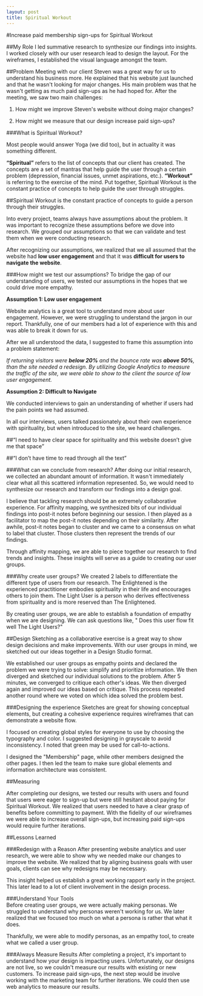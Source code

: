 ```yaml
---
layout: post
title: Spiritual Workout
---
```

#Increase paid membership sign-ups for Spiritual Workout

##My Role
I led summative research to synthesize our findings into insights. I worked closely with our user research lead to design the layout. For the wireframes, I established the visual language amongst the team.

##Problem
Meeting with our client Steven was a great way for us to understand his business more. He explained that his website just launched and that he wasn't looking for major changes. His main problem was that he wasn't getting as much paid sign-ups as he had hoped for. After the meeting, we saw two main challenges:

1. How might we improve Steven's website without doing major changes?

2. How might we measure that our design increase paid sign-ups?

###What is Spiritual Workout?

Most people would answer Yoga (we did too), but in actuality it was something different.

**“Spiritual”** refers to the list of concepts that our client has created. The concepts are a set of mantras that help guide the user through a certain problem (depression, financial issues, unmet aspirations, etc.). **“Workout”** is referring to the exercise of the mind. Put together, Spiritual Workout is the constant practice of concepts to help guide the user through struggles.

##Spiritual Workout is the constant practice of concepts to guide a person through their struggles.

<div class="mb"></div>

Into every project, teams always have assumptions about the problem.  It was important to recognize these assumptions before we dove into research. We grouped our assumptions so that we can validate and test them when we were conducting research.

After recognizing our assumptions, we realized that we all assumed that the website had **low user engagement** and that it was **difficult for users to navigate the website**.

###How might we test our assumptions?
To bridge the gap of our understanding of users, we tested our assumptions in the hopes that we could drive more empathy.

**Assumption 1: Low user engagement**

Website analytics is a great tool to understand more about user engagement. However, we were struggling to understand the jargon in our report. Thankfully, one of our members had a lot of experience with this and was able to break it down for us.

After we all understood the data, I suggested to frame this assumption into a problem statement:

*If returning visitors were **below 20%** and the bounce rate was **above 50%**, than the site needed a redesign. By utilizing Google Analytics to measure the traffic of the site, we were able to show to the client the source of low user engagement.*

**Assumption 2: Difficult to Navigate**

We conducted interviews to gain an understanding of whether if users had the pain points we had assumed.

In all our interviews, users talked passionately about their own experience with spirituality, but when introduced to the site, we heard challenges.

##“I need to have clear space for spirituality and this website doesn’t give me that space”

##“I don’t have time to read through all the text”

###What can we conclude from research?
After doing our initial research, we collected an abundant amount of information. It wasn't immediately clear what all this scattered information represented. So, we would need to synthesize our research and transform our findings into a design goal.

I believe that tackling research should be an extremely collaborative experience. For affinity mapping, we synthesized bits of our individual findings into post-it notes before beginning our session. I then played as a facilitator to map the post-it notes depending on their similarity.  After awhile, post-it notes began to cluster and we came to a consensus on what to label that cluster. Those clusters then represent the trends of our findings.

Through affinity mapping, we are able to piece together our research to find trends and insights. These insights will serve as a guide to creating our user groups.

###Why create user groups?
We created 2 labels to differentiate the different type of users from our research. The Enlightened is the experienced practitioner embodies spirituality in their life and encourages others to join them. The Light User is a person who derives effectiveness from spirituality and is more reserved than The Enlightened.

By creating user groups, we are able to establish a foundation of empathy when we are designing. We can ask questions like, " Does this user flow fit well The Light Users?"

##Design
Sketching as a collaborative exercise is a great way to show design decisions and make improvements. With our user groups in mind, we sketched out our ideas together in a Design Studio format.

We established our user groups as empathy points and declared the problem we were trying to solve: simplify and prioritize information. We then diverged and sketched our individual solutions to the problem. After 5 minutes, we converged to critique each other's ideas. We then diverged again and improved our ideas based on critique. This process repeated another round where we voted on which idea solved the problem best.

###Designing the experience
Sketches are great for showing conceptual elements, but creating a cohesive experience requires wireframes that can demonstrate a website flow.

I focused on creating global styles for everyone to use by choosing the typography and color. I suggested designing in grayscale to avoid inconsistency. I noted that green may be used for call-to-actions.

I designed the "Membership" page, while other members designed the other pages. I then led the team to make sure global elements and information architecture was consistent.

##Measuring

After completing our designs, we tested our results with users and found that users were eager to sign-up but were still hesitant about paying for Spiritual Workout. We realized that users needed to have a clear grasp of benefits before committing to payment. With the fidelity of our wireframes we were able to increase overall sign-ups, but increasing paid sign-ups would require further iterations.

##Lessons Learned

###Redesign with a Reason
After presenting website analytics and user research, we were able to show why we needed make our changes to improve the website. We realized that by aligning business goals with user goals, clients can see why redesigns may be necessary.

This insight helped us establish a great working rapport early in the project. This later lead to a lot of client involvement in the design process.

###Understand Your Tools  
Before creating user groups, we were actually making personas. We struggled to understand why personas weren't working for us. We later realized that we focused too much on what a persona is rather that what it does.

Thankfully, we were able to modify personas, as an empathy tool, to create what we called a user group.

###Always Measure Results
After completing a project, it's important to understand how your design is impacting users. Unfortunately, our designs are not live, so we couldn't measure our results with existing or new customers. To increase paid sign-ups, the next step would be involve working with the marketing team for further iterations. We could then use web analytics to measure our results.
